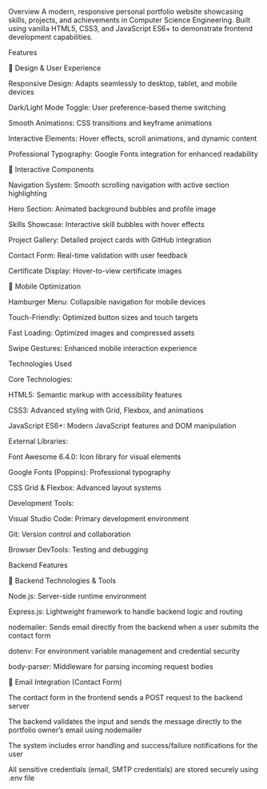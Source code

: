 Overview
A modern, responsive personal portfolio website showcasing skills, projects, and achievements in Computer Science Engineering. Built using vanilla HTML5, CSS3, and JavaScript ES6+ to demonstrate frontend development capabilities.

Features

🎨 Design & User Experience

Responsive Design: Adapts seamlessly to desktop, tablet, and mobile devices

Dark/Light Mode Toggle: User preference-based theme switching

Smooth Animations: CSS transitions and keyframe animations

Interactive Elements: Hover effects, scroll animations, and dynamic content

Professional Typography: Google Fonts integration for enhanced readability

🚀 Interactive Components

Navigation System: Smooth scrolling navigation with active section highlighting

Hero Section: Animated background bubbles and profile image

Skills Showcase: Interactive skill bubbles with hover effects

Project Gallery: Detailed project cards with GitHub integration

Contact Form: Real-time validation with user feedback

Certificate Display: Hover-to-view certificate images

📱 Mobile Optimization

Hamburger Menu: Collapsible navigation for mobile devices

Touch-Friendly: Optimized button sizes and touch targets

Fast Loading: Optimized images and compressed assets

Swipe Gestures: Enhanced mobile interaction experience

Technologies Used

Core Technologies:

HTML5: Semantic markup with accessibility features

CSS3: Advanced styling with Grid, Flexbox, and animations

JavaScript ES6+: Modern JavaScript features and DOM manipulation

External Libraries:

Font Awesome 6.4.0: Icon library for visual elements

Google Fonts (Poppins): Professional typography

CSS Grid & Flexbox: Advanced layout systems

Development Tools:

Visual Studio Code: Primary development environment

Git: Version control and collaboration

Browser DevTools: Testing and debugging

Backend Features

🔧 Backend Technologies & Tools

Node.js: Server-side runtime environment

Express.js: Lightweight framework to handle backend logic and routing

nodemailer: Sends email directly from the backend when a user submits the contact form

dotenv: For environment variable management and credential security

body-parser: Middleware for parsing incoming request bodies

📩 Email Integration (Contact Form)

The contact form in the frontend sends a POST request to the backend server

The backend validates the input and sends the message directly to the portfolio owner’s email using nodemailer

The system includes error handling and success/failure notifications for the user

All sensitive credentials (email, SMTP credentials) are stored securely using .env file

